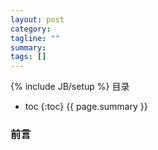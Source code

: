 ```yaml
---
layout: post
category: 
tagline: ""
summary: 
tags: []
---
```

{% include JB/setup %}
目录
* toc
{:toc}
{{ page.summary }}

### 前言

